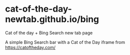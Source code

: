 # cat-of-the-day-newtab.github.io/bing
Cat of the day + Bing Search new tab page

A simple Bing Search bar with a Cat of the Day iframe from https://catoftheday.com/
